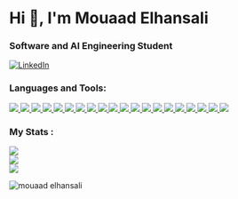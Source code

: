 <h1>Hi 👋, I'm Mouaad Elhansali</h1>
<h3>Software and AI Engineering Student </h3>

<a href="https://www.linkedin.com/in/mouaad-elhansali/" target="_blank">
  <img src="https://img.shields.io/badge/LinkedIn-0077B5?style=for-the-badge&logo=linkedin&logoColor=white" alt="LinkedIn"/>
</a>

<h3 align="left">Languages and Tools:</h3>
<p align="left">
  
  <a href="https://www.gnu.org/software/bash/" target="_blank" rel="noreferrer">
      <img src="https://skillicons.dev/icons?i=bash" />
  </a>
  <a href="https://www.cprogramming.com/" target="_blank" rel="noreferrer">
      <img src="https://skillicons.dev/icons?i=c" />
  </a>
  <a href="https://www.w3schools.com/cpp/" target="_blank" rel="noreferrer">
      <img src="https://skillicons.dev/icons?i=cpp" />
  </a>
  <a href="https://www.w3schools.com/cs/" target="_blank" rel="noreferrer">
      <img src="https://skillicons.dev/icons?i=cs" />
  </a>
  <a href="https://www.w3schools.com/css/" target="_blank" rel="noreferrer">
      <img src="https://skillicons.dev/icons?i=css" />
  </a>
  <a href="https://www.w3.org/html/" target="_blank" rel="noreferrer">
      <img src="https://skillicons.dev/icons?i=html" />
  </a>
  <a href="https://www.java.com" target="_blank" rel="noreferrer">
      <img src="https://skillicons.dev/icons?i=java" />
  </a>
  <a href="https://developer.mozilla.org/en-US/docs/Web/JavaScript" target="_blank" rel="noreferrer">
      <img src="https://skillicons.dev/icons?i=javascript" />
  </a>
  <a href="https://www.linux.org/" target="_blank" rel="noreferrer">
      <img src="https://skillicons.dev/icons?i=linux" />
  </a>
  <a href="https://www.mysql.com/" target="_blank" rel="noreferrer">
      <img src="https://skillicons.dev/icons?i=mysql" />
  </a>
  <a href="https://www.php.net" target="_blank" rel="noreferrer">
      <img src="https://skillicons.dev/icons?i=php" />
  </a>
  <a href="https://www.postgresql.org" target="_blank" rel="noreferrer">
      <img src="https://skillicons.dev/icons?i=postgres" />
  </a>
  <a href="https://www.python.org" target="_blank" rel="noreferrer">
      <img src="https://skillicons.dev/icons?i=python" />
  </a>
  <a href="https://www.sqlite.org/" target="_blank" rel="noreferrer">
      <img src="https://skillicons.dev/icons?i=sqlite" />
  </a>
  <a href="https://unity.com/" target="_blank" rel="noreferrer">
      <img src="https://skillicons.dev/icons?i=unity" />
  </a>
  <a href="https://getbootstrap.com/" target="_blank" rel="noreferrer">
      <img src="https://skillicons.dev/icons?i=bootstrap" />
  </a>
  <a href="https://tailwindcss.com/" target="_blank" rel="noreferrer">
      <img src="https://skillicons.dev/icons?i=tailwind" />
  </a>
  <a href="https://spring.io/" target="_blank" rel="noreferrer">
      <img src="https://skillicons.dev/icons?i=spring" />
  </a>
    <a href="https://angular.dev/" target="_blank" rel="noreferrer">
      <img src="https://skillicons.dev/icons?i=angular" />
  </a>
    <a href="https://www.tensorflow.org/" target="_blank" rel="noreferrer">
      <img src="https://skillicons.dev/icons?i=tensorflow" />
  </a>
</p>

<h3 align="left">My Stats :</h3>

![](https://github-readme-stats.vercel.app/api?username=son-of-mountain&theme=blue-green&hide_border=false&include_all_commits=false&count_private=false)<br/>
![](https://github-readme-streak-stats.herokuapp.com/?user=son-of-mountain&theme=blue-green&hide_border=false)<br/>
![](https://github-readme-stats.vercel.app/api/top-langs/?username=son-of-mountain&theme=blue-green&hide_border=false&include_all_commits=false&count_private=false&layout=compact)

<p align="left">
<img align="left" src="https://github-profile-summary-cards.vercel.app/api/cards/profile-details?username=son-of-mountain&theme=github_dark" alt="mouaad elhansali" />
</p>

